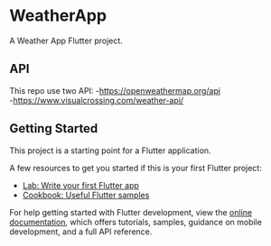 # WeatherApp

A Weather App Flutter project.

## API
This repo use two API:
 -https://openweathermap.org/api<br>
 -https://www.visualcrossing.com/weather-api/<br>

## Getting Started

This project is a starting point for a Flutter application.

A few resources to get you started if this is your first Flutter project:

- [Lab: Write your first Flutter app](https://docs.flutter.dev/get-started/codelab)
- [Cookbook: Useful Flutter samples](https://docs.flutter.dev/cookbook)

For help getting started with Flutter development, view the
[online documentation](https://docs.flutter.dev/), which offers tutorials,
samples, guidance on mobile development, and a full API reference.
